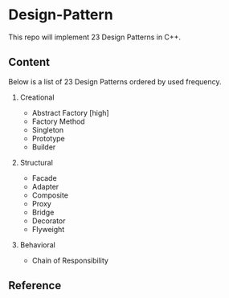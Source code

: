 # Design-Pattern
This repo will implement 23 Design Patterns in C++.

## Content
Below is a list of 23 Design Patterns ordered by used frequency.

1. Creational
   - Abstract Factory           [high]
   - Factory Method             <high>
   - Singleton                  <high-medium>
   - Prototype                  <medium>
   - Builder                    <medium-low>

2. Structural
   - Facade                     <high>
   - Adapter                    <high-medium>
   - Composite                  <high-medium>
   - Proxy                      <high-medium>
   - Bridge                     <medium>
   - Decorator                  <medium>
   - Flyweight                  <low>

3. Behavioral
   - Chain of Responsibility

## Reference